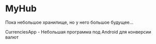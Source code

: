# MyHub
Пока небольшое хранилище, но у него большое будущее...

CurrenciesApp - Небольшая программа под Android для конверсии валют
